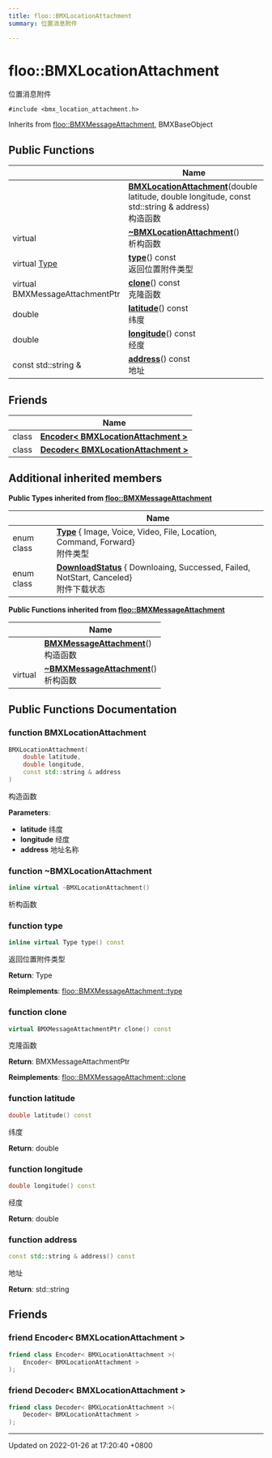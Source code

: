 ```yaml
---
title: floo::BMXLocationAttachment
summary: 位置消息附件 

---
```


# floo::BMXLocationAttachment



位置消息附件 


`#include <bmx_location_attachment.h>`

Inherits from [floo::BMXMessageAttachment](classfloo_1_1_b_m_x_message_attachment.md), BMXBaseObject

## Public Functions

|                | Name           |
| -------------- | -------------- |
| | **[BMXLocationAttachment](classfloo_1_1_b_m_x_location_attachment.md#function-bmxlocationattachment)**(double latitude, double longitude, const std::string & address)<br>构造函数  |
| virtual | **[~BMXLocationAttachment](classfloo_1_1_b_m_x_location_attachment.md#function-~bmxlocationattachment)**()<br>析构函数  |
| virtual [Type](classfloo_1_1_b_m_x_message_attachment.md#enum-type) | **[type](classfloo_1_1_b_m_x_location_attachment.md#function-type)**() const<br>返回位置附件类型  |
| virtual BMXMessageAttachmentPtr | **[clone](classfloo_1_1_b_m_x_location_attachment.md#function-clone)**() const<br>克隆函数  |
| double | **[latitude](classfloo_1_1_b_m_x_location_attachment.md#function-latitude)**() const<br>纬度  |
| double | **[longitude](classfloo_1_1_b_m_x_location_attachment.md#function-longitude)**() const<br>经度  |
| const std::string & | **[address](classfloo_1_1_b_m_x_location_attachment.md#function-address)**() const<br>地址  |

## Friends

|                | Name           |
| -------------- | -------------- |
| class | **[Encoder< BMXLocationAttachment >](classfloo_1_1_b_m_x_location_attachment.md#friend-encoder<-bmxlocationattachment->)**  |
| class | **[Decoder< BMXLocationAttachment >](classfloo_1_1_b_m_x_location_attachment.md#friend-decoder<-bmxlocationattachment->)**  |

## Additional inherited members

**Public Types inherited from [floo::BMXMessageAttachment](classfloo_1_1_b_m_x_message_attachment.md)**

|                | Name           |
| -------------- | -------------- |
| enum class| **[Type](classfloo_1_1_b_m_x_message_attachment.md#enum-type)** { Image, Voice, Video, File, Location, Command, Forward}<br>附件类型  |
| enum class| **[DownloadStatus](classfloo_1_1_b_m_x_message_attachment.md#enum-downloadstatus)** { Downloaing, Successed, Failed, NotStart, Canceled}<br>附件下载状态  |

**Public Functions inherited from [floo::BMXMessageAttachment](classfloo_1_1_b_m_x_message_attachment.md)**

|                | Name           |
| -------------- | -------------- |
| | **[BMXMessageAttachment](classfloo_1_1_b_m_x_message_attachment.md#function-bmxmessageattachment)**()<br>构造函数  |
| virtual | **[~BMXMessageAttachment](classfloo_1_1_b_m_x_message_attachment.md#function-~bmxmessageattachment)**()<br>析构函数  |


## Public Functions Documentation

### function BMXLocationAttachment

```cpp
BMXLocationAttachment(
    double latitude,
    double longitude,
    const std::string & address
)
```

构造函数 

**Parameters**: 

  * **latitude** 纬度 
  * **longitude** 经度 
  * **address** 地址名称 


### function ~BMXLocationAttachment

```cpp
inline virtual ~BMXLocationAttachment()
```

析构函数 

### function type

```cpp
inline virtual Type type() const
```

返回位置附件类型 

**Return**: Type 

**Reimplements**: [floo::BMXMessageAttachment::type](classfloo_1_1_b_m_x_message_attachment.md#function-type)


### function clone

```cpp
virtual BMXMessageAttachmentPtr clone() const
```

克隆函数 

**Return**: BMXMessageAttachmentPtr 

**Reimplements**: [floo::BMXMessageAttachment::clone](classfloo_1_1_b_m_x_message_attachment.md#function-clone)


### function latitude

```cpp
double latitude() const
```

纬度 

**Return**: double 

### function longitude

```cpp
double longitude() const
```

经度 

**Return**: double 

### function address

```cpp
const std::string & address() const
```

地址 

**Return**: std::string 

## Friends

### friend Encoder< BMXLocationAttachment >

```cpp
friend class Encoder< BMXLocationAttachment >(
    Encoder< BMXLocationAttachment > 
);
```


### friend Decoder< BMXLocationAttachment >

```cpp
friend class Decoder< BMXLocationAttachment >(
    Decoder< BMXLocationAttachment > 
);
```


-------------------------------

Updated on 2022-01-26 at 17:20:40 +0800